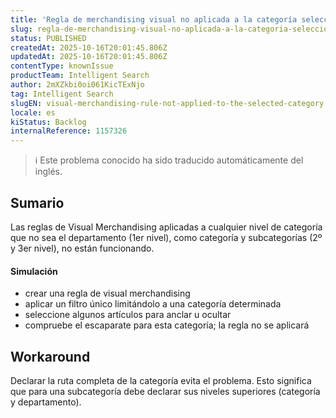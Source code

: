 ```yaml
---
title: 'Regla de merchandising visual no aplicada a la categoría seleccionada'
slug: regla-de-merchandising-visual-no-aplicada-a-la-categoria-seleccionada
status: PUBLISHED
createdAt: 2025-10-16T20:01:45.806Z
updatedAt: 2025-10-16T20:01:45.806Z
contentType: knownIssue
productTeam: Intelligent Search
author: 2mXZkbi0oi061KicTExNjo
tag: Intelligent Search
slugEN: visual-merchandising-rule-not-applied-to-the-selected-category
locale: es
kiStatus: Backlog
internalReference: 1157326
---
```


>ℹ️ Este problema conocido ha sido traducido automáticamente del inglés.

## Sumario


Las reglas de Visual Merchandising aplicadas a cualquier nivel de categoría que no sea el departamento (1er nivel), como categoría y subcategorías (2º y 3er nivel), no están funcionando.


#### Simulación



- crear una regla de visual merchandising
- aplicar un filtro único limitándolo a una categoría determinada
- seleccione algunos artículos para anclar u ocultar
- compruebe el escaparate para esta categoría; la regla no se aplicará

## Workaround


Declarar la ruta completa de la categoría evita el problema. Esto significa que para una subcategoría debe declarar sus niveles superiores (categoría y departamento).



